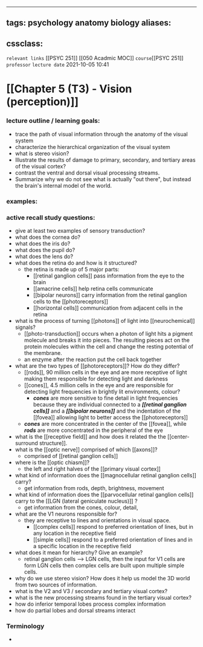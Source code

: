 

---
tags: psychology anatomy biology
aliases: 
  - 
cssclass: 
---
`relevant links` [[PSYC 251]] [[050 Acadmic MOC]]
`course`[[PSYC 251]]
`professor`
`lecture date` 2021-10-05 10:41

 # [[Chapter 5 (T3) - Vision (perception)]]

### lecture outline / learning goals:
- trace the path of visual information through the anatomy of the visual system
- characterize the hierarchical organization of the visual system
- what is stereo vision?
- Illustrate the results of damage to primary, secondary, and tertiary areas of the visual cortex?
- contrast the ventral and dorsal visual processing streams.
- Summarize why we do not see what is actually "out there", but instead the brain's internal model of the world.

### examples:

### active recall study questions:
- give at least two examples of sensory transduction?
- what does the cornea do?
- what does the iris do?
- what does the pupil do?
- what does the lens do?
- what does the retina do and how is it structured?
	- the retina is made up of 5 major parts:
		- [[retinal ganglion cells]] pass information from the eye to the brain
		- [[amacrine cells]] help retina cells communicate
		- [[bipolar neurons]] carry information from the retinal ganglion cells to the [[photoreceptors]]
		- [[horizontal cells]] communication from adjacent cells in the retina
- what is the process of turning [[photons]] of light into [[neurochemical]] signals?
	- [[photo-transduction]] occurs when a photon of light hits a pigment molecule and breaks it into pieces. The resulting pieces act on the protein molecules within the cell and change the resting potential of the membrane.
	- an enzyme after the reaction put the cell back together
- what are the two types of [[photoreceptors]]? How do they differ?
	- [[rods]], 90 million cells in the eye and are more receptive of light making them responsible for detecting light and darkness
	- [[cones]],  4.5 million cells in the eye and are responsible for detecting light frequencies in brightly lit environments, colour?
		- ***cones*** are more sensitive to fine detail in light frequencies because they are individual connected to a ***[[retinal ganglion cells]]*** and a ***[[bipolar neurons]]*** and the indentation of the [[fovea]] allowing light to better access the [[photoreceptors]]
	- ***cones*** are more concentrated in the center of the [[fovea]], while ***rods*** are more concentrated in the peripheral of the eye
- what is the [[receptive field]] and how does it related the the [[center-surround structure]].
- what is the [[optic nerve]] comprised of which [[axons]]?
	- comprised of [[retinal ganglion cells]]
- where is the [[optic chiasm]]?
	- the left and right halves of the [[primary visual cortex]]
- what kind of information does the [[magnocellular retinal ganglion cells]] carry?
	- get information from rods, depth, brightness, movement
- what kind of information does the [[parvocellular retinal ganglion cells]] carry to the [[LGN (lateral geniculate nucleus)]] ?
	- get information from the cones, colour, detail, 
- what are the V1 neurons responsible for?
	- they are receptive to lines and orientations in visual space.
		- [[complex cells]] respond to preferred orientation of lines, but in any location in the receptive field
		- [[simple cells]] respond to a preferred orientation of lines and in a specific location in the receptive field
- what does it mean for hierarchy? Give an example? 
	- retinal ganglion cells --> LGN cells, then the input for V1 cells are form LGN cells then complex cells are built upon multiple simple cells.
- why do we use stereo vision? How does it help us model the 3D world from two sources of information.
- what is the V2 and V3 / secondary and tertiary visual cortex?
- what is the new processing streams found in the tertiary visual cortex?
- how do inferior temporal lobes process complex information
- how do partial lobes and dorsal streams interact

### Terminology
- 